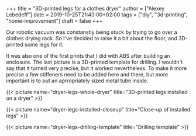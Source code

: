 +++
title = "3D-printed legs for a clothes dryer"
author = ["Alexey Lebedeff"]
date = 2019-10-25T21:43:00+02:00
tags = ["diy", "3d-printing", "home-improvement"]
draft = false
+++

Our robotic vacuum was constanstly being stuck by trying to go over
a clothes drying rack. So I've decided to raise it a bit about the
floor, and 3D-printed some legs for it.

<!--more-->

It was also one of the first prints that I did with ABS after
building an enclosure. The last picture is a 3D-printed template
for drilling. I wouldn't say that it turned very precise, but it
worked nevertheless. To make it more precise a few stiffeners need
to be added here and there, but more important is to put an
aprropriately sized metal tube inside.

{{< picture name="dryer-legs-whole-dryer" title="3D-printed legs installed on a dryer" >}}

{{< picture name="dryer-legs-installed-closeup" title="Close-up of installed legs" >}}

{{< picture name="dryer-legs-drilling-template" title="Drilling template" >}}
